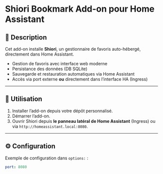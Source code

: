 # Shiori Bookmark Add-on pour Home Assistant

## 📌 Description
Cet add-on installe **Shiori**, un gestionnaire de favoris auto-hébergé, directement dans Home Assistant.

- Gestion de favoris avec interface web moderne
- Persistance des données (DB SQLite)
- Sauvegarde et restauration automatiques via Home Assistant
- Accès via port externe **ou** directement dans l’interface HA (Ingress)

---

## 🚀 Utilisation
1. Installer l’add-on depuis votre dépôt personnalisé.
2. Démarrer l’add-on.
3. Ouvrir Shiori depuis **le panneau latéral de Home Assistant** (Ingress) ou via `http://homeassistant.local:8080`.

---

## ⚙️ Configuration
Exemple de configuration dans `options:` :

```yaml
port: 8080
